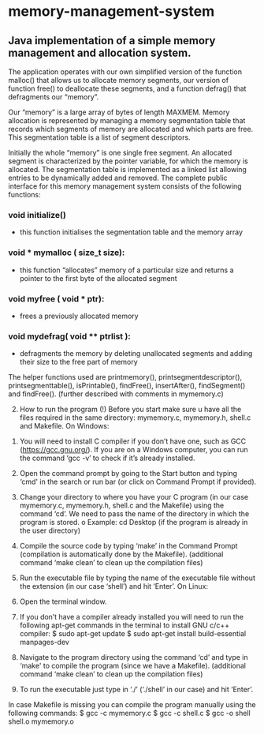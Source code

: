 # memory-management-system
## Java implementation of a simple memory management and allocation system.

The application operates with our own simplified version of the function malloc() that allows us to allocate memory segments, our version of function free() to deallocate these segments, and a function defrag() that defragments our “memory”.

Our “memory” is a large array of bytes of length MAXMEM. Memory allocation is represented by managing a memory segmentation table that records which segments of memory are allocated and which parts are free. This segmentation table is a list of segment descriptors. 

Initially the whole “memory” is one single free segment. An allocated segment is characterized by the pointer variable, for which the memory is allocated. The segmentation table is implemented as a linked list allowing entries to be dynamically added and removed.
The complete public interface for this memory management system consists of the following functions:

### void initialize()
-	this function initialises the segmentation table and the memory array

### void * mymalloc ( size_t size):
-	this function “allocates” memory of a particular size and returns a pointer to the first byte of the allocated segment

### void myfree ( void * ptr):
-	frees a previously allocated memory

### void mydefrag( void ** ptrlist ):
-	defragments the memory by deleting unallocated segments and adding their size to the free part of memory

The helper functions used are printmemory(), printsegmentdescriptor(), printsegmenttable(), isPrintable(), findFree(), insertAfter(), findSegment() and findFree(). (further described with comments in mymemory.c)

2.	How to run the program
(!) Before you start make sure u have all the files required in the same directory: mymemory.c, mymemory.h, shell.c and Makefile.
On Windows:
1)	You will need to install C compiler if you don’t have one, such as GCC (https://gcc.gnu.org/). If you are on a Windows computer, you can run the command ‘gcc -v’ to check if it’s already installed.
2)	Open the command prompt by going to the Start button and typing ‘cmd' in the search or run bar (or click on Command Prompt if provided).
3)	Change your directory to where you have your C program (in our case mymemory.c, mymemory.h, shell.c and the Makefile) using the command ‘cd’. We need to pass the name of the directory in which the program is stored.
o	Example:  cd Desktop (if the program is already in the user directory)

4)	Compile the source code by typing ‘make’ in the Command Prompt (compilation is automatically done by the Makefile). (additional command ‘make clean’ to clean up the compilation files)
5)	Run the executable file by typing the name of the executable file without the extension (in our case ‘shell’) and hit ‘Enter’.
On Linux:
1)	Open the terminal window.
2)	If you don’t have a compiler already installed you will need to run the following apt-get commands in the terminal to install GNU c/c++ compiler:
$ sudo apt-get update
$ sudo apt-get install build-essential manpages-dev

3)	Navigate to the program directory using the command ‘cd’ and type in ‘make' to compile the program (since we have a Makefile). (additional command ‘make clean’ to clean up the compilation files)
4)	To run the executable just type in ‘./<name of file>’ (‘./shell’ in our case) and hit ‘Enter’.

In case Makefile is missing you can compile the program manually using the following commands:
$ gcc -c mymemory.c
$ gcc -c shell.c
$ gcc -o shell shell.o mymemory.o
